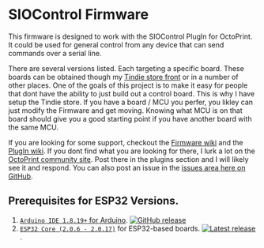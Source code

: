 # SIOControl Firmware
This firmware is designed to work with the SIOControl PlugIn for OctoPrint. It could be used for general control from any device that can send commands over a serial line. 

There are several versions listed. Each targeting a specific board. These boards can be obtained though my [Tindie store front](https://www.tindie.com/stores/softwaresedge/) or in a number of other places.
One of the goals of this project is to make it easy for people that dont have the ability to just build out a control board. This is why I have setup the Tindie store. 
If you have a board / MCU you perfer, you likley can just modify the Firmware and get moving. Knowing what MCU is on that board should give you a good starting point if you have another board with the same MCU.


If you are looking for some support, checkout the [Firmware wiki](https://github.com/jcassel/OctoPrint_SIOControl_Firmware/wiki) and the [PlugIn wiki](https://github.com/jcassel/OctoPrint-Siocontrol/wiki). 
If you dont find what you are looking for there, I lurk a lot on the [OctoPrint community site](https://community.octoprint.org/). Post there in the plugins section and I will likely see it and respond.
You can also post an issue in the [issues area here on GitHub](https://github.com/jcassel/OctoPrint_SIOControl_Firmware/issues).

## Prerequisites for ESP32 Versions.

1. [`Arduino IDE 1.8.19+` for Arduino](https://github.com/arduino/Arduino). [![GitHub release](https://img.shields.io/github/release/arduino/Arduino.svg)](https://github.com/arduino/Arduino/releases/latest)
2. [`ESP32 Core (2.0.6 - 2.0.17)`](https://github.com/espressif/arduino-esp32) for ESP32-based boards. [![Latest release](https://img.shields.io/github/release/espressif/arduino-esp32.svg)](https://github.com/espressif/arduino-esp32/releases/latest/).
